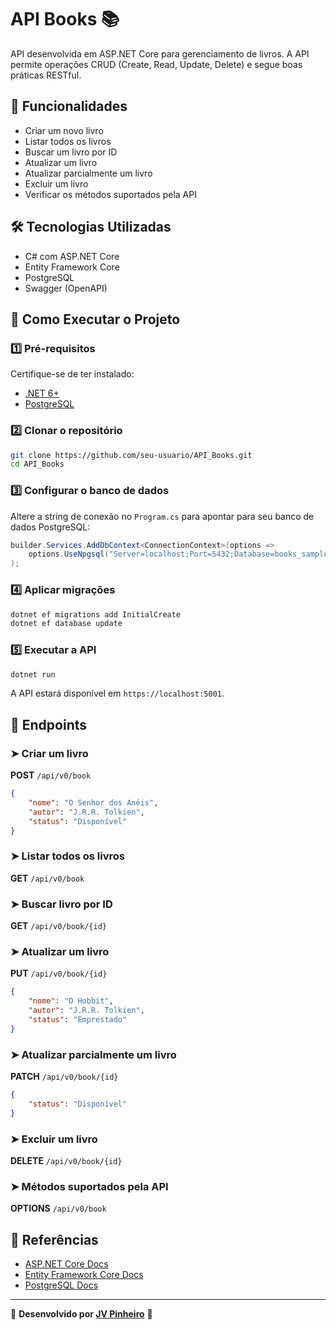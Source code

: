 # API Books 📚

API desenvolvida em ASP.NET Core para gerenciamento de livros. A API permite operações CRUD (Create, Read, Update, Delete) e segue boas práticas RESTful.

## 📌 Funcionalidades
- Criar um novo livro
- Listar todos os livros
- Buscar um livro por ID
- Atualizar um livro
- Atualizar parcialmente um livro
- Excluir um livro
- Verificar os métodos suportados pela API

## 🛠 Tecnologias Utilizadas
- C# com ASP.NET Core
- Entity Framework Core
- PostgreSQL
- Swagger (OpenAPI)

## 🚀 Como Executar o Projeto
### 1️⃣ Pré-requisitos
Certifique-se de ter instalado:
- [.NET 6+](https://dotnet.microsoft.com/en-us/download)
- [PostgreSQL](https://www.postgresql.org/download/)

### 2️⃣ Clonar o repositório
```sh
git clone https://github.com/seu-usuario/API_Books.git
cd API_Books
```

### 3️⃣ Configurar o banco de dados
Altere a string de conexão no `Program.cs` para apontar para seu banco de dados PostgreSQL:
```csharp
builder.Services.AddDbContext<ConnectionContext>(options =>
    options.UseNpgsql("Server=localhost;Port=5432;Database=books_sample;User Id=postgres;Password=123;")
);
```

### 4️⃣ Aplicar migrações
```sh
dotnet ef migrations add InitialCreate
dotnet ef database update
```

### 5️⃣ Executar a API
```sh
dotnet run
```
A API estará disponível em `https://localhost:5001`.

## 📖 Endpoints

### ➤ Criar um livro
**POST** `/api/v0/book`
```json
{
    "nome": "O Senhor dos Anéis",
    "autor": "J.R.R. Tolkien",
    "status": "Disponível"
}
```

### ➤ Listar todos os livros
**GET** `/api/v0/book`

### ➤ Buscar livro por ID
**GET** `/api/v0/book/{id}`

### ➤ Atualizar um livro
**PUT** `/api/v0/book/{id}`
```json
{
    "nome": "O Hobbit",
    "autor": "J.R.R. Tolkien",
    "status": "Emprestado"
}
```

### ➤ Atualizar parcialmente um livro
**PATCH** `/api/v0/book/{id}`
```json
{
    "status": "Disponível"
}
```

### ➤ Excluir um livro
**DELETE** `/api/v0/book/{id}`

### ➤ Métodos suportados pela API
**OPTIONS** `/api/v0/book`

## 🔗 Referências
- [ASP.NET Core Docs](https://learn.microsoft.com/aspnet/core/)
- [Entity Framework Core Docs](https://learn.microsoft.com/ef/core/)
- [PostgreSQL Docs](https://www.postgresql.org/docs/)

---

📌 **Desenvolvido por [JV Pinheiro](https://github.com/jv-pinheiro)** 🚀
